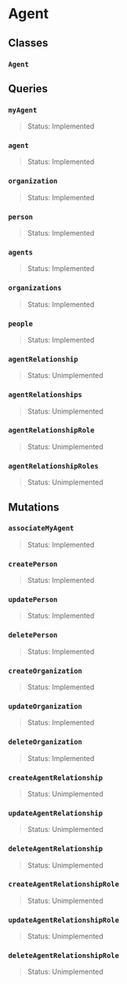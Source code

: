 # Agent

## Classes

### `Agent`

## Queries

### `myAgent`
> Status: Implemented

### `agent`
> Status: Implemented

### `organization`
> Status: Implemented

### `person`
> Status: Implemented

### `agents`
> Status: Implemented

### `organizations`
> Status: Implemented

### `people`
> Status: Implemented

### `agentRelationship`
> Status: Unimplemented

### `agentRelationships`
> Status: Unimplemented

### `agentRelationshipRole`
> Status: Unimplemented

### `agentRelationshipRoles`
> Status: Unimplemented

## Mutations

### `associateMyAgent`

> Status: Implemented

### `createPerson`

> Status: Implemented

### `updatePerson`

> Status: Implemented

### `deletePerson`

> Status: Implemented

### `createOrganization`

> Status: Implemented

### `updateOrganization`

> Status: Implemented

### `deleteOrganization`

> Status: Implemented

### `createAgentRelationship`

> Status: Unimplemented

### `updateAgentRelationship`

> Status: Unimplemented

### `deleteAgentRelationship`

> Status: Unimplemented

### `createAgentRelationshipRole`

> Status: Unimplemented

### `updateAgentRelationshipRole`

> Status: Unimplemented

### `deleteAgentRelationshipRole`

> Status: Unimplemented

